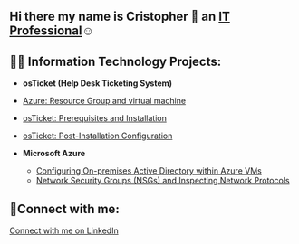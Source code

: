 ## Hi there my name is Cristopher 👋 an <a href="https://www.linkedin.com/in/Cristopher-Gomez">IT Professional</a>☺</h1>

<h2>👨‍💻 Information Technology Projects:</h2>

- <b>osTicket (Help Desk Ticketing System)</b>
-  [Azure: Resource Group and virtual machine](https://github.com/CrisGomez716/azure-VM)
  - [osTicket: Prerequisites and Installation](https://github.com/CrisGomez716/osticket-prereqs)
  - [osTicket: Post-Installation Configuration](https://github.com/CrisGomez716/post-install-config)
    
- <b>Microsoft Azure</b>
  - [Configuring On-premises Active Directory within Azure VMs](https://github.com/CrisGomez716/configure-ad)
  - [Network Security Groups (NSGs) and Inspecting Network Protocols](https://github.com/CrisGomez716/azure-network-protocols)

<h2>🤳Connect with me:</h2>

[Connect with me on LinkedIn](https://www.linkedin.com/in/cristopher-gomez-695638214/)



<!--
**CrisGomez716/CrisGomez716** is a ✨ _special_ ✨ repository because its `README.md` (this file) appears on your GitHub profile.

Here are some ideas to get you started:

- 🔭 I’m currently working on ...
- 🌱 I’m currently learning ...
- 👯 I’m looking to collaborate on ...
- 🤔 I’m looking for help with ...
- 💬 Ask me about ...
- 📫 How to reach me: ...
- 😄 Pronouns: ...
- ⚡ Fun fact: ...
-->
